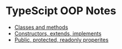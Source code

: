 # TypeScipt OOP Notes

- [Classes and methods](https://github.com/jcnghm/TypeScriptOOP-Notes/blob/master/Ch01/challenge-classes-1.ts)
- [Constructors, extends, implements](https://github.com/jcnghm/TypeScriptOOP-Notes/blob/master/Ch02/challenge-inheritance-2.ts)
- [Public, protected, readonly properites](https://github.com/jcnghm/TypeScriptOOP-Notes/blob/master/Ch03/challenge-encapsulation-3.ts)